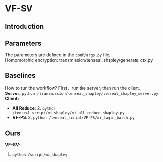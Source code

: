 # VF-SV
## Introduction


## Parameters
 The parameters are defined in the `conf/args.py` file.  
 Homomorphic encryption: transmission/tenseal_shapley/generate_ctx.py

## Baselines
How to run the workflow?  First，run the server, then run the client.  
**Server:** `python /transmission/tenseal_shapley/tenseal_shapley_server.py`  
**Client:**
* **All Reduce**:
  2. `python /tenseal_script/mi_shapley/mi_all_reduce_shapley.py`  
* **VF-PS**:
  2. `python /tenseal_script/VF-PS/mi_fagin_batch.py`

## Ours
**VF-SV**:
  1. `python /script/mi_shapley`